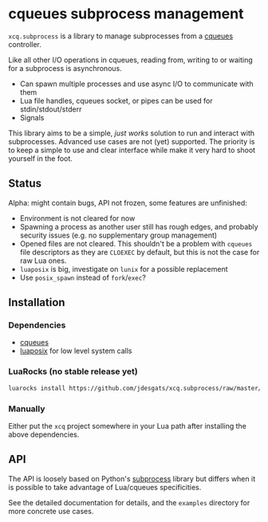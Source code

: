 # cqueues subprocess management

`xcq.subprocess` is a library to manage subprocesses from a [cqueues][cq]
controller.

Like all other I/O operations in cqueues, reading from, writing to or waiting
for a subprocess is asynchronous.

* Can spawn multiple processes and use async I/O to communicate with them
* Lua file handles, cqueues socket, or pipes can be used for stdin/stdout/stderr
* Signals

This library aims to be a simple, *just works* solution to run and interact
with subprocesses. Advanced use cases are not (yet) supported. The priority
is to keep a simple to use and clear interface while make it very hard to shoot
yourself in the foot.

Status
------

Alpha: might contain bugs, API not frozen, some features are unfinished:

* Environment is not cleared for now
* Spawning a process as another user still has rough edges, and probably
  security issues (e.g. no supplementary group management)
* Opened files are not cleared. This shouldn't be a problem with `cqueues`
  file descriptors as they are `CLOEXEC` by default, but this is not the
  case for raw Lua ones.
* `luaposix` is big, investigate on `lunix` for a possible replacement
* Use `posix_spawn` instead of `fork`/`exec`?

Installation
------------

### Dependencies

* [cqueues][cq]
* [luaposix][luaposix] for low level system calls

### LuaRocks (no stable release yet)

```sh
luarocks install https://github.com/jdesgats/xcq.subprocess/raw/master/rockspecs/xcq-subprocess-scm-1.rockspec
```

### Manually

Either put the `xcq` project somewhere in your Lua path after installing the
above dependencies.

API
---

The API is loosely based on Python's [subprocess][py] library but differs
when it is possible to take advantage of Lua/cqueues specificities.

See the detailed documentation for details, and the `examples` directory for
more concrete use cases.

[cq]: http://25thandclement.com/~william/projects/cqueues.html
[py]: https://docs.python.org/3/library/subprocess.html
[luaposix]: https://github.com/luaposix/luaposix


